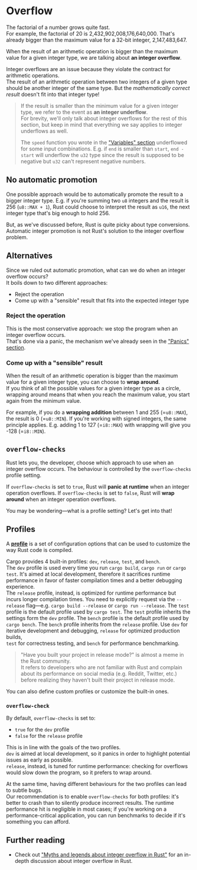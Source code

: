 # Overflow

The factorial of a number grows quite fast.\
For example, the factorial of 20 is 2,432,902,008,176,640,000. That's already bigger than the maximum value for a
32-bit integer, 2,147,483,647.

When the result of an arithmetic operation is bigger than the maximum value for a given integer type,
we are talking about **an integer overflow**.

Integer overflows are an issue because they violate the contract for arithmetic operations.\
The result of an arithmetic operation between two integers of a given type should be another integer of the same type.
But the _mathematically correct result_ doesn't fit into that integer type!

> If the result is smaller than the minimum value for a given integer type, we refer to the event as **an integer
> underflow**.\
> For brevity, we'll only talk about integer overflows for the rest of this section, but keep in mind that
> everything we say applies to integer underflows as well.
>
> The `speed` function you wrote in the ["Variables" section](02_variables.md) underflowed for some input
> combinations.
> E.g. if `end` is smaller than `start`, `end - start` will underflow the `u32` type since the result is supposed
> to be negative but `u32` can't represent negative numbers.

## No automatic promotion

One possible approach would be to automatically promote the result to a bigger integer type.
E.g. if you're summing two `u8` integers and the result is 256 (`u8::MAX + 1`), Rust could choose to interpret the
result as `u16`, the next integer type that's big enough to hold 256.

But, as we've discussed before, Rust is quite picky about type conversions. Automatic integer promotion
is not Rust's solution to the integer overflow problem.

## Alternatives

Since we ruled out automatic promotion, what can we do when an integer overflow occurs?\
It boils down to two different approaches:

- Reject the operation
- Come up with a "sensible" result that fits into the expected integer type

### Reject the operation

This is the most conservative approach: we stop the program when an integer overflow occurs.\
That's done via a panic, the mechanism we've already seen in the ["Panics" section](04_panics.md).

### Come up with a "sensible" result

When the result of an arithmetic operation is bigger than the maximum value for a given integer type, you can
choose to **wrap around**.\
If you think of all the possible values for a given integer type as a circle, wrapping around means that when you
reach the maximum value, you start again from the minimum value.

For example, if you do a **wrapping addition** between 1 and 255 (=`u8::MAX`), the result is 0 (=`u8::MIN`).
If you're working with signed integers, the same principle applies. E.g. adding 1 to 127 (=`i8::MAX`) with wrapping
will give you -128 (=`i8::MIN`).

## `overflow-checks`

Rust lets you, the developer, choose which approach to use when an integer overflow occurs.
The behaviour is controlled by the `overflow-checks` profile setting.

If `overflow-checks` is set to `true`, Rust will **panic at runtime** when an integer operation overflows.
If `overflow-checks` is set to `false`, Rust will **wrap around** when an integer operation overflows.

You may be wondering—what is a profile setting? Let's get into that!

## Profiles

A [**profile**](https://doc.rust-lang.org/cargo/reference/profiles.html) is a set of configuration options that can be
used to customize the way Rust code is compiled.

Cargo provides 4 built-in profiles: `dev`, `release`, `test`, and `bench`.\
The `dev` profile is used every time you run `cargo build`, `cargo run` or `cargo test`. It's aimed at local
development,
therefore it sacrifices runtime performance in favor of faster compilation times and a better debugging experience.\
The `release` profile, instead, is optimized for runtime performance but incurs longer compilation times. You need
to explicitly request via the `--release` flag—e.g. `cargo build --release` or `cargo run --release`.
The `test` profile is the default profile used by `cargo test`. The `test` profile inherits the settings form the `dev` profile.
The `bench` profile is the default profile used by `cargo bench`. The `bench` profile inherits from the `release` profile.
Use `dev` for iterative development and debugging, `release` for optimized production builds,\
`test` for correctness testing, and `bench` for performance benchmarking.

> "Have you built your project in release mode?" is almost a meme in the Rust community.\
> It refers to developers who are not familiar with Rust and complain about its performance on
> social media (e.g. Reddit, Twitter, etc.) before realizing they haven't built their project in
> release mode.

You can also define custom profiles or customize the built-in ones.

### `overflow-check`

By default, `overflow-checks` is set to:

- `true` for the `dev` profile
- `false` for the `release` profile

This is in line with the goals of the two profiles.\
`dev` is aimed at local development, so it panics in order to highlight potential issues as early as possible.\
`release`, instead, is tuned for runtime performance: checking for overflows would slow down the program, so it
prefers to wrap around.

At the same time, having different behaviours for the two profiles can lead to subtle bugs.\
Our recommendation is to enable `overflow-checks` for both profiles: it's better to crash than to silently produce
incorrect results. The runtime performance hit is negligible in most cases; if you're working on a performance-critical
application, you can run benchmarks to decide if it's something you can afford.

## Further reading

- Check out ["Myths and legends about integer overflow in Rust"](https://huonw.github.io/blog/2016/04/myths-and-legends-about-integer-overflow-in-rust/)
  for an in-depth discussion about integer overflow in Rust.
